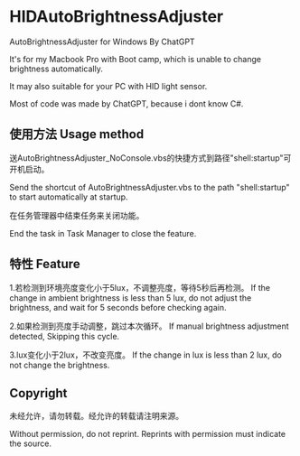 # HIDAutoBrightnessAdjuster
AutoBrightnessAdjuster for Windows By ChatGPT

It's for my Macbook Pro with Boot camp, which is unable to change brightness automatically.

It may also suitable for your PC with HID light sensor.

Most of code was made by ChatGPT, because i dont know C#. 

## 使用方法 Usage method

送AutoBrightnessAdjuster_NoConsole.vbs的快捷方式到路径"shell:startup"可开机启动。

Send the shortcut of AutoBrightnessAdjuster.vbs to the path "shell:startup" to start automatically at startup.

在任务管理器中结束任务来关闭功能。

End the task in Task Manager to close the feature.

## 特性 Feature
1.若检测到环境亮度变化小于5lux，不调整亮度，等待5秒后再检测。
If the change in ambient brightness is less than 5 lux, do not adjust the brightness, and wait for 5 seconds before checking again.

2.如果检测到亮度手动调整，跳过本次循环。
If manual brightness adjustment detected, Skipping this cycle.

3.lux变化小于2lux，不改变亮度。
If the change in lux is less than 2 lux, do not change the brightness.

## Copyright
未经允许，请勿转载。经允许的转载请注明来源。

Without permission, do not reprint. Reprints with permission must indicate the source.
